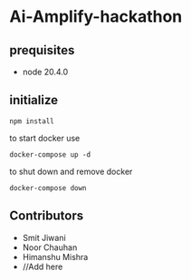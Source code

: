 # Ai-Amplify-hackathon

## prequisites

* node 20.4.0

## initialize

```
npm install
```

to start docker use

```
docker-compose up -d
```

to shut down and remove docker


```
docker-compose down
```


## Contributors

* Smit Jiwani
* Noor Chauhan
* Himanshu Mishra
* //Add here
